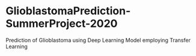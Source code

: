 # GlioblastomaPrediction-SummerProject-2020
Prediction of Glioblastoma using Deep Learning Model employing Transfer Learning
